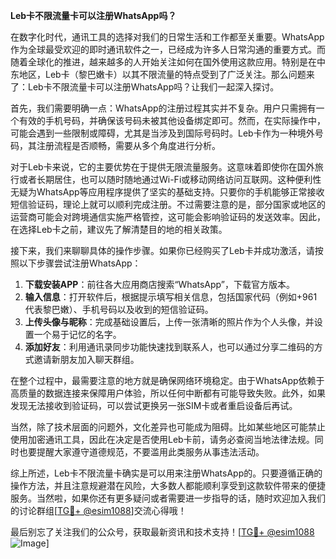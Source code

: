 **Leb卡不限流量卡可以注册WhatsApp吗？**

在数字化时代，通讯工具的选择对我们的日常生活和工作都至关重要。WhatsApp作为全球最受欢迎的即时通讯软件之一，已经成为许多人日常沟通的重要方式。而随着全球化的推进，越来越多的人开始关注如何在国外使用这款应用。特别是在中东地区，Leb卡（黎巴嫩卡）以其不限流量的特点受到了广泛关注。那么问题来了：Leb卡不限流量卡可以注册WhatsApp吗？让我们一起深入探讨。

首先，我们需要明确一点：WhatsApp的注册过程其实并不复杂。用户只需拥有一个有效的手机号码，并确保该号码未被其他设备绑定即可。然而，在实际操作中，可能会遇到一些限制或障碍，尤其是当涉及到国际号码时。Leb卡作为一种境外号码，其注册流程是否顺畅，需要从多个角度进行分析。

对于Leb卡来说，它的主要优势在于提供无限流量服务。这意味着即使你在国外旅行或者长期居住，也可以随时随地通过Wi-Fi或移动网络访问互联网。这种便利性无疑为WhatsApp等应用程序提供了坚实的基础支持。只要你的手机能够正常接收短信验证码，理论上就可以顺利完成注册。不过需要注意的是，部分国家或地区的运营商可能会对跨境通信实施严格管控，这可能会影响验证码的发送效率。因此，在选择Leb卡之前，建议先了解清楚目的地的相关政策。

接下来，我们来聊聊具体的操作步骤。如果你已经购买了Leb卡并成功激活，请按照以下步骤尝试注册WhatsApp：

1. **下载安装APP**：前往各大应用商店搜索“WhatsApp”，下载官方版本。
2. **输入信息**：打开软件后，根据提示填写相关信息，包括国家代码（例如+961代表黎巴嫩）、手机号码以及收到的短信验证码。
3. **上传头像与昵称**：完成基础设置后，上传一张清晰的照片作为个人头像，并设置一个易于记忆的名字。
4. **添加好友**：利用通讯录同步功能快速找到联系人，也可以通过分享二维码的方式邀请新朋友加入聊天群组。

在整个过程中，最需要注意的地方就是确保网络环境稳定。由于WhatsApp依赖于高质量的数据连接来保障用户体验，所以任何中断都有可能导致失败。此外，如果发现无法接收到验证码，可以尝试更换另一张SIM卡或者重启设备后再试。

当然，除了技术层面的问题外，文化差异也可能成为阻碍。比如某些地区可能禁止使用加密通讯工具，因此在决定是否使用Leb卡前，请务必查阅当地法律法规。同时也要提醒大家遵守道德规范，不要滥用此类服务从事违法活动。

综上所述，Leb卡不限流量卡确实是可以用来注册WhatsApp的。只要遵循正确的操作方法，并且注意规避潜在风险，大多数人都能顺利享受到这款软件带来的便捷服务。当然啦，如果你还有更多疑问或者需要进一步指导的话，随时欢迎加入我们的讨论群组[[TG💪+ @esim1088](https://t.me/s/esim1088)]交流心得哦！

最后别忘了关注我们的公众号，获取最新资讯和技术支持！[[TG💪+ @esim1088](https://t.me/s/esim1088) ![Image](https://i.postimg.cc/4NQfJmqS/Snipaste-2025-05-13-00-14-12.png)]